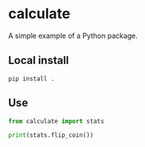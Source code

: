 # calculate

A simple example of a Python package.

## Local install

`pip install .`

## Use

```python
from calculate import stats

print(stats.flip_coin())
```
